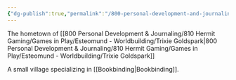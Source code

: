 ```yaml
---
{"dg-publish":true,"permalink":"/800-personal-development-and-journaling/810-hermit-gaming/games-in-play/esteomund-worldbuilding/praft-schotek/"}
---
```


The hometown of [[800 Personal Development & Journaling/810 Hermit Gaming/Games in Play/Esteomund - Worldbuilding/Trixie Goldspark\|800 Personal Development & Journaling/810 Hermit Gaming/Games in Play/Esteomund - Worldbuilding/Trixie Goldspark]]

A small village specializing in [[Bookbinding\|Bookbinding]].